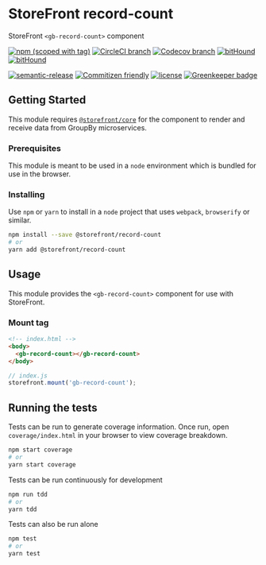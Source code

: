 # StoreFront record-count

StoreFront `<gb-record-count>` component

[![npm (scoped with tag)](https://img.shields.io/npm/v/@storefront/record-count.svg?style=flat-square)](https://www.npmjs.com/package/@storefront/record-count)
[![CircleCI branch](https://img.shields.io/circleci/project/github/groupby/storefront-record-count/master.svg?style=flat-square)](https://circleci.com/gh/groupby/storefront-record-count/tree/master)
[![Codecov branch](https://img.shields.io/codecov/c/github/groupby/storefront-record-count/master.svg?style=flat-square)](https://codecov.io/gh/groupby/storefront-record-count)
[![bitHound](https://img.shields.io/bithound/code/github/groupby/storefront-record-count.svg?style=flat-square)](https://www.bithound.io/github/groupby/storefront-record-count)
[![bitHound](https://img.shields.io/bithound/dependencies/github/groupby/storefront-record-count.svg?style=flat-square)](https://www.bithound.io/github/groupby/storefront-record-count)

[![semantic-release](https://img.shields.io/badge/%20%20%F0%9F%93%A6%F0%9F%9A%80-semantic--release-e10079.svg?style=flat-square)](https://github.com/semantic-release/semantic-release)
[![Commitizen friendly](https://img.shields.io/badge/commitizen-friendly-brightgreen.svg?style=flat-square)](http://commitizen.github.io/cz-cli/)
[![license](https://img.shields.io/github/license/mashape/apistatus.svg?style=flat-square)](https://choosealicense.com/licenses/mit/)
[![Greenkeeper badge](https://badges.greenkeeper.io/groupby/storefront-record-count.svg)](https://greenkeeper.io/)

## Getting Started

This module requires [`@storefront/core`](https://www.npmjs.com/package/@storefront/core) for the component to render
and receive data from GroupBy microservices.

### Prerequisites

This module is meant to be used in a `node` environment which is bundled for use in the browser.

### Installing

Use `npm` or `yarn` to install in a `node` project that uses `webpack`, `browserify` or similar.

```sh
npm install --save @storefront/record-count
# or
yarn add @storefront/record-count
```

## Usage

This module provides the `<gb-record-count>` component for use with StoreFront.

### Mount tag

```html
<!-- index.html -->
<body>
  <gb-record-count></gb-record-count>
</body>
```

```js
// index.js
storefront.mount('gb-record-count');
```

## Running the tests

Tests can be run to generate coverage information.
Once run, open `coverage/index.html` in your browser to view coverage breakdown.

```sh
npm start coverage
# or
yarn start coverage
```

Tests can be run continuously for development

```sh
npm run tdd
# or
yarn tdd
```

Tests can also be run alone

```sh
npm test
# or
yarn test
```
